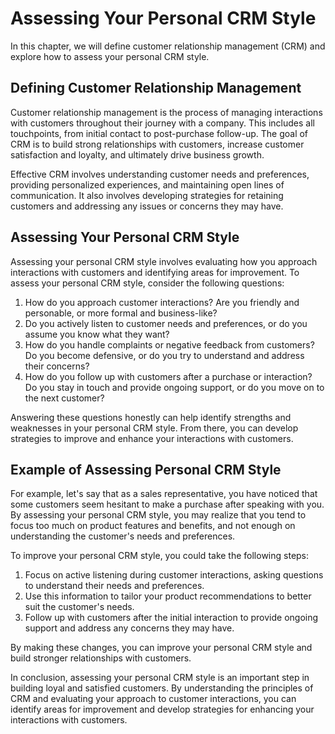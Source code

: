 Assessing Your Personal CRM Style
=======================================================================================

In this chapter, we will define customer relationship management (CRM) and explore how to assess your personal CRM style.

Defining Customer Relationship Management
-----------------------------------------

Customer relationship management is the process of managing interactions with customers throughout their journey with a company. This includes all touchpoints, from initial contact to post-purchase follow-up. The goal of CRM is to build strong relationships with customers, increase customer satisfaction and loyalty, and ultimately drive business growth.

Effective CRM involves understanding customer needs and preferences, providing personalized experiences, and maintaining open lines of communication. It also involves developing strategies for retaining customers and addressing any issues or concerns they may have.

Assessing Your Personal CRM Style
---------------------------------

Assessing your personal CRM style involves evaluating how you approach interactions with customers and identifying areas for improvement. To assess your personal CRM style, consider the following questions:

1. How do you approach customer interactions? Are you friendly and personable, or more formal and business-like?
2. Do you actively listen to customer needs and preferences, or do you assume you know what they want?
3. How do you handle complaints or negative feedback from customers? Do you become defensive, or do you try to understand and address their concerns?
4. How do you follow up with customers after a purchase or interaction? Do you stay in touch and provide ongoing support, or do you move on to the next customer?

Answering these questions honestly can help identify strengths and weaknesses in your personal CRM style. From there, you can develop strategies to improve and enhance your interactions with customers.

Example of Assessing Personal CRM Style
---------------------------------------

For example, let's say that as a sales representative, you have noticed that some customers seem hesitant to make a purchase after speaking with you. By assessing your personal CRM style, you may realize that you tend to focus too much on product features and benefits, and not enough on understanding the customer's needs and preferences.

To improve your personal CRM style, you could take the following steps:

1. Focus on active listening during customer interactions, asking questions to understand their needs and preferences.
2. Use this information to tailor your product recommendations to better suit the customer's needs.
3. Follow up with customers after the initial interaction to provide ongoing support and address any concerns they may have.

By making these changes, you can improve your personal CRM style and build stronger relationships with customers.

In conclusion, assessing your personal CRM style is an important step in building loyal and satisfied customers. By understanding the principles of CRM and evaluating your approach to customer interactions, you can identify areas for improvement and develop strategies for enhancing your interactions with customers.
